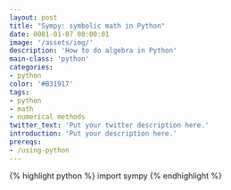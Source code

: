 ```yaml
---
layout: post
title: "Sympy: symbolic math in Python"
date: 0001-01-07 00:00:01
image: '/assets/img/'
description: 'How to do algebra in Python'
main-class: 'python'
categories: 
- python
color: '#B31917'
tags:
- python
- math
- numerical methods
twitter_text: 'Put your twitter description here.'
introduction: 'Put your description here.'
prereqs:
- /using-python
---
```


{% highlight python %}
import sympy
{% endhighlight %}
